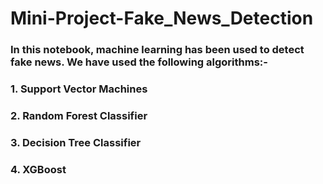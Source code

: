 # Mini-Project-Fake_News_Detection

### In this notebook, machine learning has been used to detect fake news. We have used the following algorithms:- </br>

### 1. Support Vector Machines
### 2. Random Forest Classifier
### 3. Decision Tree Classifier
### 4. XGBoost
